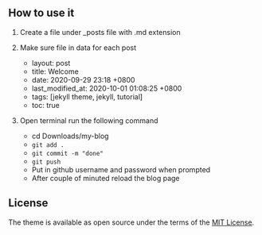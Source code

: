 
## How to use it 

1. Create a file under _posts file with .md extension
2. Make sure file in data for each post
   - layout: post
   -  title: Welcome 
   -  date: 2020-09-29 23:18 +0800
   -  last_modified_at: 2020-10-01 01:08:25 +0800
   -  tags: [jekyll theme, jekyll, tutorial]
   -  toc:  true
3. Open terminal run the following command

   - cd Downloads/my-blog
   - ```git add .```
   - ```git commit -m "done"```
   - ```git push```
   - Put in github username and password when prompted
   - After couple of minuted reload the blog page

## License

The theme is available as open source under the terms of the [MIT License](https://opensource.org/licenses/MIT).
